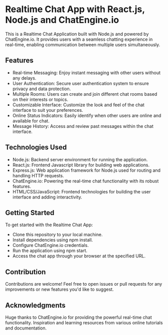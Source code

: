 # Realtime Chat App with React.js, Node.js and ChatEngine.io
This is a Realtime Chat Application built with Node.js and powered by ChatEngine.io. It provides users with a seamless chatting experience in real-time, enabling communication between multiple users simultaneously.

## Features
- Real-time Messaging: Enjoy instant messaging with other users without any delays.
- User Authentication: Secure user authentication system to ensure privacy and data protection.
- Multiple Rooms: Users can create and join different chat rooms based on their interests or topics.
- Customizable Interface: Customize the look and feel of the chat interface to suit your preferences.
- Online Status Indicators: Easily identify when other users are online and available for chat.
- Message History: Access and review past messages within the chat interface.

## Technologies Used
- Node.js: Backend server environment for running the application.
- React.js: Frontend Javascript library for building web applications.
- Express.js: Web application framework for Node.js used for routing and handling HTTP requests.
- ChatEngine.io: Powering the real-time chat functionality with its robust features.
- HTML/CSS/JavaScript: Frontend technologies for building the user interface and adding interactivity.


## Getting Started

To get started with the Realtime Chat App:

- Clone this repository to your local machine.
- Install dependencies using npm install.
- Configure ChatEngine.io credentials.
- Run the application using npm start.
- Access the chat app through your browser at the specified URL.

## Contribution
Contributions are welcome! Feel free to open issues or pull requests for any improvements or new features you'd like to suggest.


## Acknowledgments
Huge thanks to ChatEngine.io for providing the powerful real-time chat functionality.
Inspiration and learning resources from various online tutorials and documentation.
